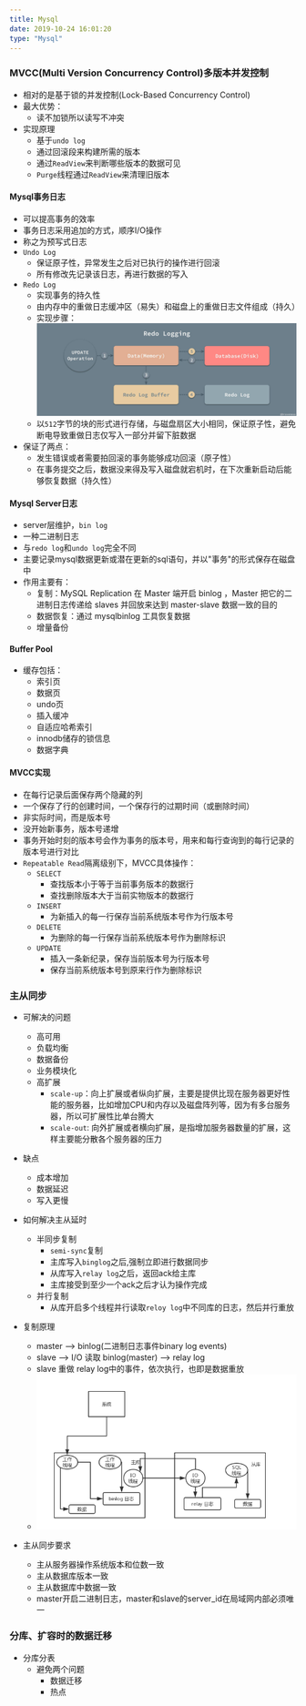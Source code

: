 ```yaml
---
title: Mysql
date: 2019-10-24 16:01:20
type: "Mysql"
---
```


### MVCC(Multi Version Concurrency Control)多版本并发控制

* 相对的是基于锁的并发控制(Lock-Based Concurrency Control)
* 最大优势：
    * 读不加锁所以读写不冲突
* 实现原理
    * 基于`undo log`
    * 通过回滚段来构建所需的版本
    * 通过`ReadView`来判断哪些版本的数据可见
    * `Purge`线程通过`ReadView`来清理旧版本
    
#### Mysql事务日志
* 可以提高事务的效率
* 事务日志采用追加的方式，顺序I/O操作
* 称之为预写式日志
* `Undo Log`
    * 保证原子性，异常发生之后对已执行的操作进行回滚
    * 所有修改先记录该日志，再进行数据的写入
* `Redo Log`
    * 实现事务的持久性
    * 由内存中的重做日志缓冲区（易失）和磁盘上的重做日志文件组成（持久）
    * 实现步骤：
        ![Redo Log步骤示意图](/images/redolog.png)
    * 以`512`字节的块的形式进行存储，与磁盘扇区大小相同，保证原子性，避免断电导致重做日志仅写入一部分并留下脏数据
* 保证了两点：
    * 发生错误或者需要拍回滚的事务能够成功回滚（原子性）    
    * 在事务提交之后，数据没来得及写入磁盘就宕机时，在下次重新启动后能够恢复数据（持久性）

#### Mysql Server日志
* server层维护，`bin log`
* 一种二进制日志
* 与`redo log`和`undo log`完全不同
* 主要记录mysql数据更新或潜在更新的sql语句，并以"事务"的形式保存在磁盘中
* 作用主要有：
    * 复制：MySQL Replication 在 Master 端开启 binlog ，Master 把它的二进制日志传递给 slaves 并回放来达到 master-slave 数据一致的目的
    * 数据恢复：通过 mysqlbinlog 工具恢复数据
    * 增量备份

#### Buffer Pool
* 缓存包括：
    * 索引页
    * 数据页
    * undo页
    * 插入缓冲
    * 自适应哈希索引
    * innodb储存的锁信息
    * 数据字典

#### MVCC实现
* 在每行记录后面保存两个隐藏的列
* 一个保存了行的创建时间，一个保存行的过期时间（或删除时间）
* 非实际时间，而是版本号
* 没开始新事务，版本号递增
* 事务开始时刻的版本号会作为事务的版本号，用来和每行查询到的每行记录的版本号进行对比
* `Repeatable Read`隔离级别下，MVCC具体操作：
    * `SELECT`
        * 查找版本小于等于当前事务版本的数据行
        * 查找删除版本大于当前实物版本的数据行
    * `INSERT`
        * 为新插入的每一行保存当前系统版本号作为行版本号
    * `DELETE`
        * 为删除的每一行保存当前系统版本号作为删除标识
    * `UPDATE`
        * 插入一条新纪录，保存当前版本号为行版本号
        * 保存当前系统版本号到原来行作为删除标识

### 主从同步
* 可解决的问题
    * 高可用
    * 负载均衡
    * 数据备份
    * 业务模块化
    * 高扩展
        * `scale-up`：向上扩展或者纵向扩展，主要是提供比现在服务器更好性能的服务器，比如增加CPU和内存以及磁盘阵列等，因为有多台服务器，所以可扩展性比单台腾大
        * `scale-out`: 向外扩展或者横向扩展，是指增加服务器数量的扩展，这样主要能分散各个服务器的压力
* 缺点
    * 成本增加
    * 数据延迟
    * 写入更慢

* 如何解决主从延时
    * 半同步复制
        * `semi-sync`复制
        * 主库写入`binglog`之后,强制立即进行数据同步
        * 从库写入`relay log`之后，返回ack给主库
        * 主库接受到至少一个ack之后才认为操作完成
    * 并行复制
        * 从库开启多个线程并行读取`reloy log`中不同库的日志，然后并行重放   

* 复制原理
    * master --> binlog(二进制日志事件binary log events)
    * slave --> I/O 读取 binlog(master) --> relay log
    * slave 重做 relay log中的事件，依次执行，也即是数据重放
    * ![主从同步示意图](/images/mysql主从同步原理.png)

* 主从同步要求
    * 主从服务器操作系统版本和位数一致
    * 主从数据库版本一致
    * 主从数据库中数据一致
    * master开启二进制日志，master和slave的server_id在局域网内部必须唯一

### 分库、扩容时的数据迁移
* 分库分表
    * 避免两个问题
        * 数据迁移
        * 热点
